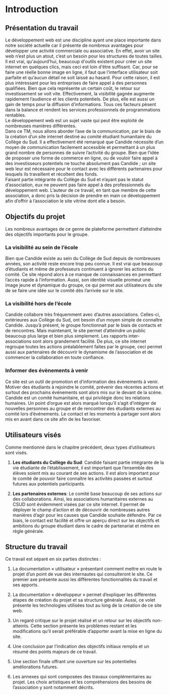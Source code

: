 # Introduction 

## Présentation du travail

Le développement web est une discipline ayant une place importante dans notre société actuelle car il présente de nombreux avantages pour développer une activité commerciale ou associative. En effet, avoir un site web n’est plus un atout, c’est un besoin pour les structures de toutes tailles. Il est vrai, qu'aujourd’hui, beaucoup d'outils existent pour créer un site internet en quelques clics, mais ceci est loin d'être suffisant. Car, pour se faire une réelle bonne image en ligne, il faut que l’interface utilisateur soit parfaite et qu’aucun détail ne soit laissé au hasard. Pour cette raison, il est plus intéressant pour les entreprises de faire appel à des personnes qualifiées. Bien que cela représente un certain coût, le retour sur investissement se voit vite. Effectivement, la visibilité gagnée augmente rapidement l’audience et les clients potentiels. De plus, elle est aussi un gain de temps pour la diffusion d’informations. Tous ces facteurs pèsent dans la balance et rendent les services professionnels de programmations rentables.            
Le développement web est un sujet vaste qui peut être exploité de nombreuses manières différentes.        
Dans ce TM, nous allons aborder l’axe de la communication, par le biais de la création d’un site internet destiné au comité étudiant humanitaire du Collège du Sud. Il a effectivement été remarqué que Candide nécessite d’un moyen de communication facilement accessible et permettant à un plus grand nombre de personnes de suivre l’activité du groupe. Bien que l’idée de proposer une forme de commerce en ligne, ou de vouloir faire appel à des investisseurs potentiels ne touche absolument pas Candide ; un site web leur est nécessaire pour le contact avec les différents partenaires pour lesquels ils travaillent et récoltent des fonds.             
Faisant partie intégrante du Collège du Sud et n’ayant pas le statut d’association, eux ne peuvent pas faire appel à des professionnels du développement web. L’auteur de ce travail, en tant que membre de cette association, a donc pris la décision de prendre en main ce développement afin d’offrir à l’association le site vitrine dont elle a besoin. 

## Objectifs du projet

Les nombreux avantages de ce genre de plateforme permettent d’atteindre des objectifs importants pour le groupe.            

### La visibilité au sein de l’école      
  
Bien que Candide existe au sein du Collège de Sud depuis de nombreuses années, son activité reste encore trop peu connue. Il est vrai que beaucoup d’étudiants et même de professeurs continuent à ignorer les actions du comité. Ce site répond alors à ce manque de connaissances en permettant l’accès rapide à l’information. Aussi, son identité visuelle promeut une image jeune et dynamique du groupe, ce qui permet aux utilisateurs du site de se faire une idée sur le comité dès l’arrivée sur le site.           

### La visibilité hors de l’école

Candide collabore très fréquemment avec d’autres associations. Celles-ci, extérieures aux Collège du Sud, ont besoin d’un moyen simple de connaître Candide. Jusqu’à présent, le groupe fonctionnait par le biais de contacts et de rencontres. Mais maintenant, le site permet d’atteindre un public beaucoup plus large et bien plus simplement. Les rapports inter-associations sont alors grandement facilité. De plus, ce site internet regroupe toutes les actions préalablement faites par le groupe, ceci permet aussi aux partenaires  de découvrir le dynamisme de l’association et de commencer la collaboration en toute confiance.             

### Informer des évènements à venir

Ce site est un outil de promotion et d’information des évènements à venir. Motiver des étudiants à rejoindre le comité, prévenir des récentes actions et surtout des prochains événements sont alors mis sur le devant de la scène. Candide est un comité humanitaire, et qui privilégie donc les relations humaines. Un point d’orgue est alors marqué lorsqu’il s’agit d’intégrer de nouvelles personnes au groupe et de rencontrer des étudiants externes au comité lors d’événements. Le contact et les moments à partager sont alors mis en avant dans ce site afin de les favoriser.             

## Utilisateurs visés

Comme mentionné dans le chapitre précédent, deux types d’utilisateurs sont visés.

1.	**Les étudiants du Collège du Sud**: Candide faisant partie intégrante de la vie étudiante de l’établissement, il est important que l’ensemble des élèves soient mis au courant de ses actions. Il est alors important pour le comité de pouvoir faire connaître les activités passées et surtout futures aux potentiels participants. 

2.	**Les partenaires externes**: Le comité base beaucoup de ses actions sur des collaborations. Ainsi, les associations humanitaires externes au CSUD sont évidemment visées par ce site internet. Il permet de déployer le champ d’action et de découvrir de nombreuses autres manières d’agir pour les causes que Candide souhaite défendre. Par ce biais, le contact est facilité et offre un aperçu direct sur les objectifs et ambitions du groupe étudiant dans le cadre de partenariat et même en règle générale.

## Structure du travail

Ce travail est séparé en six parties distinctes :     
  
1.	La documentation « utilisateur » présentant comment mettre en route le projet d’un point de vue des internautes qui consulteront le site. Ce premier axe présente aussi les différentes fonctionnalités du travail et ses apports. 


2.	La documentation « développeur » permet d’expliquer les différentes étapes de création du projet et sa structure générale. Aussi, ce volet présente les technologies utilisées tout au long de la création de ce site web. 


3.	Un regard critique sur le projet réalisé et un retour sur les objectifs non-atteints. Cette section présente les problèmes restant et les modifications qu’il serait préférable d’apporter avant la mise en ligne du site.


4.	Une conclusion par l’indication des objectifs initiaux remplis et un résumé des points majeurs de ce travail. 


5.	Une section finale offrant une ouverture sur les potentielles améliorations futures. 


6.	Les annexes qui sont composées des travaux complémentaires au projet. Les choix artistiques et les compréhensions des besoins de l’association y sont notamment décrits.

